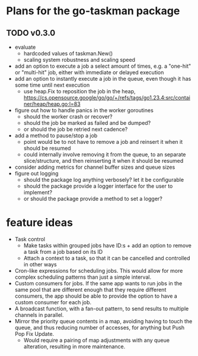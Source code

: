 # Plans for the go-taskman package

## TODO v0.3.0

- evaluate
  - hardcoded values of taskman.New()
  - scaling system robustness and scaling speed
- add an option to execute a job a select amount of times, e.g. a "one-hit" or "multi-hit" job, either with immediate or delayed execution
- add an option to instantly execute a job in the queue, even though it has some time until next execution
  - use heap.Fix to reposition the job in the heap, https://cs.opensource.google/go/go/+/refs/tags/go1.23.4:src/container/heap/heap.go;l=83
- figure out how to handle panics in the worker goroutines
  - should the worker crash or recover?
  - should the job be marked as failed and be dumped?
  - or should the job be retried next cadence?
- add a method to pause/stop a job
  - point would be to not have to remove a job and reinsert it when it should be resumed
  - could internally involve removing it from the queue, to an separate slice/structure, and then reinserting it when it should be resumed
- consider adding metrics for channel buffer sizes and queue sizes
- figure out logging
  - should the package log anything verbosely? let it be configurable
  - should the package provide a logger interface for the user to implement?
  - or should the package provide a method to set a logger?

# feature ideas

- Task control
  - Make tasks within grouped jobs have ID:s + add an option to remove a task from a job based on its ID
  - Attach a context to a task, so that it can be cancelled and controlled in other ways
- Cron-like expressions for scheduling jobs. This would allow for more complex scheduling patterns than just a simple interval.
- Custom consumers for jobs. If the same app wants to run jobs in the same pool that are different enough that they require different consumers, the app should be able to provide the option to have a custom consumer for each job.
- A broadcast function, with a fan-out pattern, to send results to multiple channels in parallel.
- Mirror the priority queue contents in a map, avoiding having to touch the queue, and thus reducing number of accesses, for anything but Push Pop Fix Update.
  - Would require a pairing of map adjustments with any queue alteration, resulting in more maintenance.
